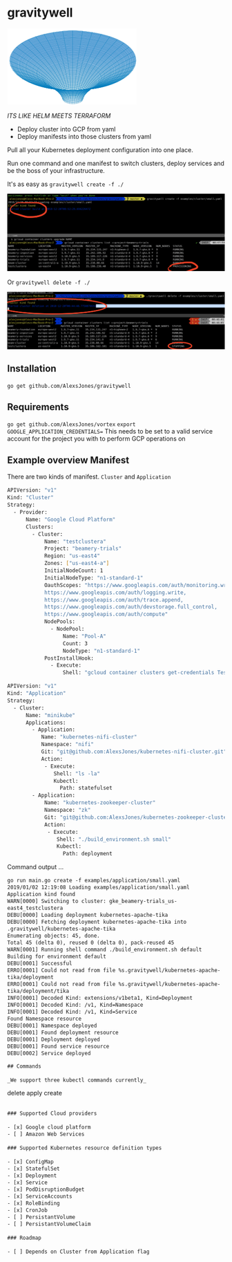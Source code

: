 # gravitywell

![gravitywell](resources/bg.png)

_ITS LIKE HELM MEETS TERRAFORM_
- Deploy cluster into GCP from yaml
- Deploy manifests into those clusters from yaml

Pull all your Kubernetes deployment configuration into one place.

Run one command and one manifest to switch clusters, deploy services and be the boss of your infrastructure.

It's as easy as `gravitywell create -f ./`

![provision](resources/provision.png)

Or `gravitywell delete -f ./`

![deprovision](resources/deprovision.png)

## Installation

`go get github.com/AlexsJones/gravitywell`

## Requirements

`go get github.com/AlexsJones/vortex`
`export GOOGLE_APPLICATION_CREDENTIALS=` This needs to be set to a valid service account for the project you with to perform GCP operations on
## Example overview Manifest

There are two kinds of manifest.
`Cluster` and `Application`

```bash
APIVersion: "v1"
Kind: "Cluster"
Strategy:
  - Provider:
      Name: "Google Cloud Platform"
      Clusters:
        - Cluster:
            Name: "testclustera"
            Project: "beamery-trials"
            Region: "us-east4"
            Zones: ["us-east4-a"]
            InitialNodeCount: 1
            InitialNodeType: "n1-standard-1"
            OauthScopes: "https://www.googleapis.com/auth/monitoring.write,
            https://www.googleapis.com/auth/logging.write,
            https://www.googleapis.com/auth/trace.append,
            https://www.googleapis.com/auth/devstorage.full_control,
            https://www.googleapis.com/auth/compute"
            NodePools:
              - NodePool:
                  Name: "Pool-A"
                  Count: 3
                  NodeType: "n1-standard-1"
            PostInstallHook:
              - Execute:
                  Shell: "gcloud container clusters get-credentials TestClusterA --region=us-east4 --zone=a"
```

```bash
APIVersion: "v1"
Kind: "Application"
Strategy:
  - Cluster:
      Name: "minikube"
      Applications:
        - Application:
           Name: "kubernetes-nifi-cluster"
           Namespace: "nifi"
           Git: "git@github.com:AlexsJones/kubernetes-nifi-cluster.git"
           Action:
            - Execute:
               Shell: "ls -la"
               Kubectl:
                 Path: statefulset
        - Application:
            Name: "kubernetes-zookeeper-cluster"
            Namespace: "zk"
            Git: "git@github.com:AlexsJones/kubernetes-zookeeper-cluster.git"
            Action:
             - Execute:
                Shell: "./build_environment.sh small"
                Kubectl:
                  Path: deployment

```
Command output ...

```
go run main.go create -f examples/application/small.yaml
2019/01/02 12:19:08 Loading examples/application/small.yaml
Application kind found
WARN[0000] Switching to cluster: gke_beamery-trials_us-east4_testclustera
DEBU[0000] Loading deployment kubernetes-apache-tika
DEBU[0000] Fetching deployment kubernetes-apache-tika into .gravitywell/kubernetes-apache-tika
Enumerating objects: 45, done.
Total 45 (delta 0), reused 0 (delta 0), pack-reused 45
WARN[0001] Running shell command ./build_environment.sh default
Building for environment default
DEBU[0001] Successful
ERRO[0001] Could not read from file %s.gravitywell/kubernetes-apache-tika/deployment
ERRO[0001] Could not read from file %s.gravitywell/kubernetes-apache-tika/deployment/tika
INFO[0001] Decoded Kind: extensions/v1beta1, Kind=Deployment
INFO[0001] Decoded Kind: /v1, Kind=Namespace
INFO[0001] Decoded Kind: /v1, Kind=Service
Found Namespace resource
DEBU[0001] Namespace deployed
DEBU[0001] Found deployment resource
DEBU[0001] Deployment deployed
DEBU[0001] Found service resource
DEBU[0002] Service deployed
```

```
## Commands

_We support three kubectl commands currently_

```
delete
apply
create
```

### Supported Cloud providers

- [x] Google cloud platform 
- [ ] Amazon Web Services

### Supported Kubernetes resource definition types

- [x] ConfigMap
- [x] StatefulSet
- [x] Deployment
- [x] Service
- [x] PodDisruptionBudget
- [x] ServiceAccounts
- [x] RoleBinding
- [x] CronJob
- [ ] PersistantVolume
- [ ] PersistantVolumeClaim

### Roadmap

- [ ] Depends on Cluster from Application flag